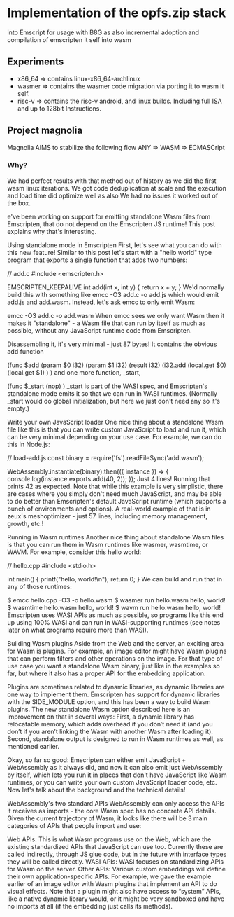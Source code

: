 # Implementation of the opfs.zip stack
into Emscript for usage with B8G as also incremental adoption and compilation of emscripten it self
into wasm 

## Experiments
- x86_64 => contains linux-x86_64-archlinux
- wasmer => contains the wasmer code migration via porting it to wasm it self. 
- risc-v => contains the risc-v android, and linux builds. Including full ISA and up to 128bit Instructions.

## Project magnolia
Magnolia AIMS to stabilize the following flow ANY => WASM => ECMASCript

### Why?
We had perfect results with that method out of history as we did the first wasm linux iterations. 
We got code deduplication at scale and the execution and load time did optimize well as also 
We had no issues it worked out of the box.

e've been working on support for emitting standalone Wasm files from Emscripten, that do not depend on the Emscripten JS runtime! This post explains why that's interesting.

Using standalone mode in Emscripten
First, let's see what you can do with this new feature! Similar to this post let's start with a "hello world" type program that exports a single function that adds two numbers:

// add.c
#include <emscripten.h>

EMSCRIPTEN_KEEPALIVE
int add(int x, int y) {
  return x + y;
}
We'd normally build this with something like emcc -O3 add.c -o add.js which would emit add.js and add.wasm. Instead, let's ask emcc to only emit Wasm:

emcc -O3 add.c -o add.wasm
When emcc sees we only want Wasm then it makes it "standalone" - a Wasm file that can run by itself as much as possible, without any JavaScript runtime code from Emscripten.

Disassembling it, it's very minimal - just 87 bytes! It contains the obvious add function

(func $add (param $0 i32) (param $1 i32) (result i32)
 (i32.add
  (local.get $0)
  (local.get $1)
 )
)
and one more function, _start,

(func $_start
 (nop)
)
_start is part of the WASI spec, and Emscripten's standalone mode emits it so that we can run in WASI runtimes. (Normally _start would do global initialization, but here we just don't need any so it's empty.)

Write your own JavaScript loader
One nice thing about a standalone Wasm file like this is that you can write custom JavaScript to load and run it, which can be very minimal depending on your use case. For example, we can do this in Node.js:

// load-add.js
const binary = require('fs').readFileSync('add.wasm');

WebAssembly.instantiate(binary).then(({ instance }) => {
  console.log(instance.exports.add(40, 2));
});
Just 4 lines! Running that prints 42 as expected. Note that while this example is very simplistic, there are cases where you simply don't need much JavaScript, and may be able to do better than Emscripten's default JavaScript runtime (which supports a bunch of environments and options). A real-world example of that is in zeux's meshoptimizer - just 57 lines, including memory management, growth, etc.!

Running in Wasm runtimes
Another nice thing about standalone Wasm files is that you can run them in Wasm runtimes like wasmer, wasmtime, or WAVM. For example, consider this hello world:

// hello.cpp
#include <stdio.h>

int main() {
  printf("hello, world!\n");
  return 0;
}
We can build and run that in any of those runtimes:

$ emcc hello.cpp -O3 -o hello.wasm
$ wasmer run hello.wasm
hello, world!
$ wasmtime hello.wasm
hello, world!
$ wavm run hello.wasm
hello, world!
Emscripten uses WASI APIs as much as possible, so programs like this end up using 100% WASI and can run in WASI-supporting runtimes (see notes later on what programs require more than WASI).

Building Wasm plugins
Aside from the Web and the server, an exciting area for Wasm is plugins. For example, an image editor might have Wasm plugins that can perform filters and other operations on the image. For that type of use case you want a standalone Wasm binary, just like in the examples so far, but where it also has a proper API for the embedding application.

Plugins are sometimes related to dynamic libraries, as dynamic libraries are one way to implement them. Emscripten has support for dynamic libraries with the SIDE_MODULE option, and this has been a way to build Wasm plugins. The new standalone Wasm option described here is an improvement on that in several ways: First, a dynamic library has relocatable memory, which adds overhead if you don’t need it (and you don’t if you aren’t linking the Wasm with another Wasm after loading it). Second, standalone output is designed to run in Wasm runtimes as well, as mentioned earlier.

Okay, so far so good: Emscripten can either emit JavaScript + WebAssembly as it always did, and now it can also emit just WebAssembly by itself, which lets you run it in places that don't have JavaScript like Wasm runtimes, or you can write your own custom JavaScript loader code, etc. Now let's talk about the background and the technical details!

WebAssembly's two standard APIs
WebAssembly can only access the APIs it receives as imports - the core Wasm spec has no concrete API details. Given the current trajectory of Wasm, it looks like there will be 3 main categories of APIs that people import and use:

Web APIs: This is what Wasm programs use on the Web, which are the existing standardized APIs that JavaScript can use too. Currently these are called indirectly, through JS glue code, but in the future with interface types they will be called directly.
WASI APIs: WASI focuses on standardizing APIs for Wasm on the server.
Other APIs: Various custom embeddings will define their own application-specific APIs. For example, we gave the example earlier of an image editor with Wasm plugins that implement an API to do visual effects. Note that a plugin might also have access to “system” APIs, like a native dynamic library would, or it might be very sandboxed and have no imports at all (if the embedding just calls its methods).
